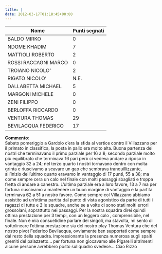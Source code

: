 ```yaml
---
title: |
date: 2012-03-17T01:18:45+00:00
---
```


| **Nome** | **Punti segnati** |
| -------- | ----------------- |
| BALDO MIRKO | 0 |
| NDOME KHADIM | 7 |
| MATTIOLI ROBERTO | 2 |
| ROSSI RACCAGNI MARCO | 0 |
| TROIANO NICOLO’ | 2 |
| RIGATO NICOLO’ | N.E. |
| DALLABETTA MICHAEL | 5 |
| MARGONI MICHELE | 0 |
| ZENI FILIPPO | 0 |
| BERLOFFA RICCARDO | 0 |
| VENTURA THOMAS | 29 |
| BEVILACQUA FEDERICO | 17 |

**Commento:**  
Sabato pomeriggio a Gardolo c’era la sfida al vertice contro il Villazzano per il primato in classifica, la posta in palio era molto alta. Buona partenza dei nostri che terminavano il primo parziale per 16 a 8; secondo parziale molto più equilibrato che terminava 16 pari però ci vedeva andare a riposo in vantaggio 32 a 24; nel terzo quarto i nostri tornavano dentro con molta grinta e riuscivamo a scavare un gap che sembrava tranquillizzante, all’inizio dell’ultimo quarto eravamo in vantaggio di 17 punti, 55 a 38; ma come sempre cera un calo nel finale con molti passaggi sbagliati e troppa fretta di andare a canestro. L’ultimo parziale era a loro favore, 13 a 7 ma per fortuna riuscivamo a mantenere un buon margine di vantaggio e la partita terminava 62 a 51 a nostro favore. Come sempre col Villazzano abbiamo assistito ad un’ottima partita dal punto di vista agonistico da parte di tutti i ragazzi di tutte e 2 le squadre, anche se a volte ci sono stati molti errori grossolani, soprattutto nei passaggi. Per la nostra squadra direi quindi ottima prestazione per 3 tempi, con un leggero calo , comprensibile, nel finale. Non è mia consuetidine parlare dei singoli, ma stavolta, mi sento di sottolineare l’ottima prestazione sia del nostro play Thomas Ventura che del nostro pivot Federico Bevilacqua, ovviamente ben supportati come sempre dal resto della squadra. Impressionante la presenza numerosa sugli spalti gremiti del palazzetto… per fortuna non giocavamo alle Pigarelli altrimenti alcune persone avrebbero posto sul quadro svedese… Ciao Rizzo